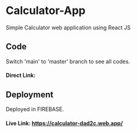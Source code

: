 # Calculator-App
Simple Calculator web application using React JS 
## Code
Switch 'main' to 'master' branch to see all codes.
#### Direct Link: 
## Deployment
Deployed in FIREBASE.
#### Live Link: https://calculator-dad2c.web.app/

